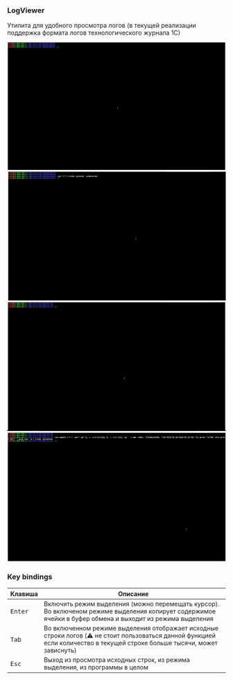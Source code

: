 ### LogViewer
Утилита для удобного просмотра логов (в текущей реализации поддержка формата логов технологического журнала 1С)

<img src="img/jhjf676u.gif" width="800">

<img src="img/ghmj7u6yh4.gif" width="800">

<img src="img/MHfBmgGGQt.gif" width="800">

<img src="img/e9u79vSNuZ.gif" width="800"> 


### Key bindings
Клавиша                                     | Описание
----------------------------------------|---------------------------------------
<kbd>Enter</kbd>                          | Включить режим выделения (можно перемещать курсор). Во включеном режиме выделения копирует содержимое ячейки в буфер обмена и выходит из режима выделения
<kbd>Tab</kbd>                    | Во включенном режиме выделения отображает исходные строки логов (:warning: не стоит пользоваться данной функцией если количество в текущей строке больше тысячи, может зависнуть)
<kbd>Esc</kbd>                       | Выход из просмотра исходных строк, из режима выделения, из программы в целом
